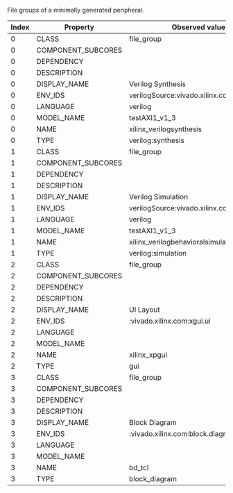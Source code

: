 File groups of a minimally generated peripheral.

| Index | Property           | Observed value     |
|-------|--------------------|--------------------|
|   0   | CLASS              | file_group |
|   0   | COMPONENT_SUBCORES |  |
|   0   | DEPENDENCY         |  |
|   0   | DESCRIPTION        |  |
|   0   | DISPLAY_NAME       | Verilog Synthesis |
|   0   | ENV_IDS            | verilogSource:vivado.xilinx<span>.com</span>:synthesis |
|   0   | LANGUAGE           | verilog |
|   0   | MODEL_NAME         | testAXI1_v1_3 |
|   0   | NAME               | xilinx_verilogsynthesis |
|   0   | TYPE               | verilog:synthesis |
|   1   | CLASS              | file_group |
|   1   | COMPONENT_SUBCORES |  |
|   1   | DEPENDENCY         |  |
|   1   | DESCRIPTION        |  |
|   1   | DISPLAY_NAME       | Verilog Simulation |
|   1   | ENV_IDS            | verilogSource:vivado.xilinx<span>.com</span>:simulation |
|   1   | LANGUAGE           | verilog |
|   1   | MODEL_NAME         | testAXI1_v1_3 |
|   1   | NAME               | xilinx_verilogbehavioralsimulation |
|   1   | TYPE               | verilog:simulation |
|   2   | CLASS              | file_group |
|   2   | COMPONENT_SUBCORES |  |
|   2   | DEPENDENCY         |  |
|   2   | DESCRIPTION        |  |
|   2   | DISPLAY_NAME       | UI Layout |
|   2   | ENV_IDS            | :vivado.xilinx<span>.com</span>:xgui.ui |
|   2   | LANGUAGE           |  |
|   2   | MODEL_NAME         |  |
|   2   | NAME               | xilinx_xpgui |
|   2   | TYPE               | gui |
|   3   | CLASS              | file_group |
|   3   | COMPONENT_SUBCORES |  |
|   3   | DEPENDENCY         |  |
|   3   | DESCRIPTION        |  |
|   3   | DISPLAY_NAME       | Block Diagram |
|   3   | ENV_IDS            | :vivado.xilinx<span>.com</span>:block.diagram |
|   3   | LANGUAGE           |  |
|   3   | MODEL_NAME         |  |
|   3   | NAME               | bd_tcl |
|   3   | TYPE               | block_diagram |